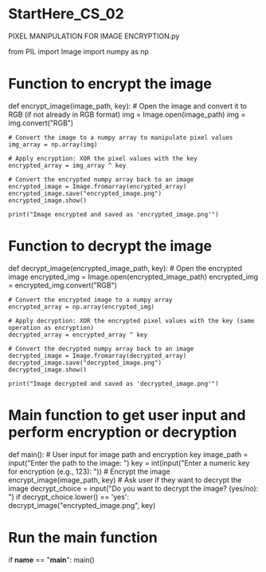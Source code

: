 # StartHere_CS_02
PIXEL MANIPULATION FOR IMAGE ENCRYPTION.py

from PIL import Image
import numpy as np


# Function to encrypt the image
def encrypt_image(image_path, key):
    # Open the image and convert it to RGB (if not already in RGB format)
    img = Image.open(image_path)
    img = img.convert("RGB")

    # Convert the image to a numpy array to manipulate pixel values
    img_array = np.array(img)

    # Apply encryption: XOR the pixel values with the key
    encrypted_array = img_array ^ key

    # Convert the encrypted numpy array back to an image
    encrypted_image = Image.fromarray(encrypted_array)
    encrypted_image.save("encrypted_image.png")
    encrypted_image.show()

    print("Image encrypted and saved as 'encrypted_image.png'")


# Function to decrypt the image
def decrypt_image(encrypted_image_path, key):
    # Open the encrypted image
    encrypted_img = Image.open(encrypted_image_path)
    encrypted_img = encrypted_img.convert("RGB")

    # Convert the encrypted image to a numpy array
    encrypted_array = np.array(encrypted_img)

    # Apply decryption: XOR the encrypted pixel values with the key (same operation as encryption)
    decrypted_array = encrypted_array ^ key

    # Convert the decrypted numpy array back to an image
    decrypted_image = Image.fromarray(decrypted_array)
    decrypted_image.save("decrypted_image.png")
    decrypted_image.show()

    print("Image decrypted and saved as 'decrypted_image.png'")


# Main function to get user input and perform encryption or decryption
def main():
    # User input for image path and encryption key
    image_path = input("Enter the path to the image: ")
    key = int(input("Enter a numeric key for encryption (e.g., 123): "))
    # Encrypt the image
    encrypt_image(image_path, key)
    # Ask user if they want to decrypt the image
    decrypt_choice = input("Do you want to decrypt the image? (yes/no): ")
    if decrypt_choice.lower() == 'yes':
        decrypt_image("encrypted_image.png", key)


# Run the main function
if __name__ == "__main__":
    main()
